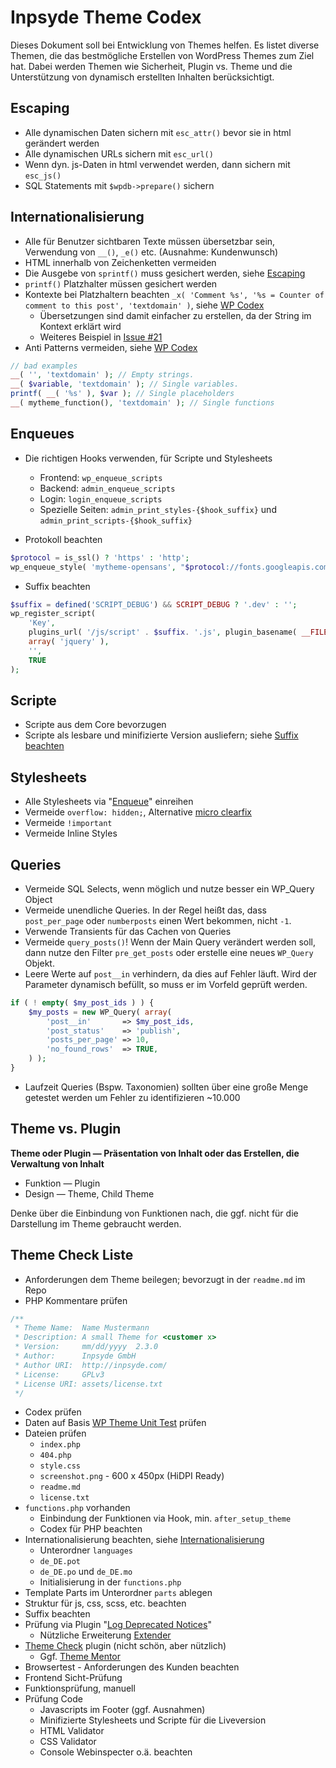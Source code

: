 # Inpsyde Theme Codex

Dieses Dokument soll bei Entwicklung von Themes helfen. Es listet diverse Themen, die das bestmögliche Erstellen von WordPress Themes zum Ziel hat. Dabei werden Themen wie Sicherheit, Plugin vs. Theme und die Unterstützung von dynamisch erstellten Inhalten berücksichtigt.

## Escaping
 * Alle dynamischen Daten sichern mit `esc_attr()` bevor sie in html gerändert werden
 * Alle dynamischen URLs sichern mit `esc_url()`
 * Wenn dyn. js-Daten in html verwendet werden, dann sichern mit `esc_js()`
 * SQL Statements mit `$wpdb->prepare()` sichern
 
## Internationalisierung
 * Alle für Benutzer sichtbaren Texte müssen übersetzbar sein, Verwendung von `__()`, `_e()` etc. (Ausnahme: Kundenwunsch)
 * HTML innerhalb von Zeichenketten vermeiden
 * Die Ausgebe von `sprintf()` muss gesichert werden, siehe [Escaping](#escaping)
 * `printf()` Platzhalter müssen gesichert werden
 * Kontexte bei Platzhaltern beachten `_x( 'Comment %s', '%s = Counter of comment to this post', 'textdomain' )`, siehe [WP Codex][codex_context]
	 * Übersetzungen sind damit einfacher zu erstellen, da der String im Kontext erklärt wird
	 * Weiteres Beispiel in [Issue #21](https://github.com/inpsyde/Codex/issues/21)
 * Anti Patterns vermeiden, siehe [WP Codex][codex_antipattern]
 
```php
// bad examples
__( '', 'textdomain' ); // Empty strings.
__( $variable, 'textdomain' ); // Single variables.
printf( __( '%s' ), $var ); // Single placeholders
__( mytheme_function(), 'textdomain' ); // Single functions
```

## Enqueues
 * Die richtigen Hooks verwenden, für Scripte und Stylesheets
	* Frontend:			`wp_enqueue_scripts`
	* Backend:			`admin_enqueue_scripts` 
	* Login:			`login_enqueue_scripts`
	* Spezielle Seiten:	`admin_print_styles-{$hook_suffix}` und `admin_print_scripts-{$hook_suffix}`

 * Protokoll beachten

```php
$protocol = is_ssl() ? 'https' : 'http';
wp_enqueue_style( 'mytheme-opensans', "$protocol://fonts.googleapis.com/css?family=Open+Sans" );
```

 * Suffix beachten

```php
$suffix = defined('SCRIPT_DEBUG') && SCRIPT_DEBUG ? '.dev' : '';
wp_register_script(
	'Key', 
	plugins_url( '/js/script' . $suffix. '.js', plugin_basename( __FILE__ ) ), 	
	array( 'jquery' ),
	'',
	TRUE
);
```

## Scripte
 * Scripte aus dem Core bevorzugen
 * Scripte als lesbare und minifizierte Version ausliefern; siehe [Suffix beachten](#enqueues)

## Stylesheets
 * Alle Stylesheets via "[Enqueue](#escaping)" einreihen
 * Vermeide `overflow: hidden;`, Alternative [micro clearfix](http://nicolasgallagher.com/micro-clearfix-hack/)
 * Vermeide `!important`
 * Vermeide Inline Styles

## Queries
 * Vermeide SQL Selects, wenn möglich und nutze besser ein WP_Query Object
 * Vermeide unendliche Queries. In der Regel heißt das, dass `post_per_page` oder `numberposts` einen Wert bekommen, nicht `-1`.
 * Verwende Transients für das Cachen von Queries
 * Vermeide `query_posts()`! Wenn der Main Query verändert werden soll, dann nutze den Filter `pre_get_posts` oder erstelle eine neues `WP_Query` Objekt.
 * Leere Werte auf `post__in` verhindern, da dies auf Fehler läuft. Wird der Parameter dynamisch befüllt, so muss er im Vorfeld geprüft werden. 
 
```php
if ( ! empty( $my_post_ids ) ) {
	$my_posts = new WP_Query( array(
		'post__in'       => $my_post_ids,
		'post_status'    => 'publish',
		'posts_per_page' => 10,
		'no_found_rows'  => TRUE,
	) );
}
```

 * Laufzeit Queries (Bspw. Taxonomien) sollten über eine große Menge getestet werden um Fehler zu identifizieren ~10.000

## Theme vs. Plugin

**Theme oder Plugin &mdash; Präsentation von Inhalt oder das Erstellen, die Verwaltung von Inhalt**
 
 * Funktion &mdash; Plugin
 * Design &mdash; Theme, Child Theme

Denke über die Einbindung von Funktionen nach, die ggf. nicht für die Darstellung im Theme gebraucht werden.

## Theme Check Liste
 * Anforderungen dem Theme beilegen; bevorzugt in der `readme.md` im Repo
 * PHP Kommentare prüfen

```php
/**
 * Theme Name:  Name Mustermann
 * Description: A small Theme for <customer x>
 * Version:     mm/dd/yyyy  2.3.0
 * Author:      Inpsyde GmbH
 * Author URI:  http://inpsyde.com/
 * License:     GPLv3
 * License URI: assets/license.txt
 */
```
 * Codex prüfen
 * Daten auf Basis [WP Theme Unit Test](http://codex.wordpress.org/Theme_Unit_Test) prüfen
 * Dateien prüfen
	 * `index.php`
	 * `404.php`
	 * `style.css`
	 * `screenshot.png` - 600 x 450px (HiDPI Ready)
	 * `readme.md`
	 * `license.txt`
 * `functions.php` vorhanden
	 * Einbindung der Funktionen via Hook, min. `after_setup_theme`
	 * Codex für PHP beachten
 * Internationalisierung beachten, siehe [Internationalisierung](#internationalisierung)
	 * Unterordner `languages`
	 * `de_DE.pot`
	 * `de_DE.po` und `de_DE.mo`
	 * Initialisierung in der `functions.php`
 * Template Parts im Unterordner `parts` ablegen
 * Struktur für js, css, scss, etc. beachten
 * Suffix beachten
 * Prüfung via Plugin "[Log Deprecated Notices](http://wordpress.org/extend/plugins/log-deprecated-notices/)"
	 * Nützliche Erweiterung [Extender](http://wordpress.org/extend/plugins/log-deprecated-notices-extender/)
 * [Theme Check](http://wordpress.org/extend/plugins/theme-check/) plugin (nicht schön, aber nützlich)
	 * Ggf. [Theme Mentor](https://github.com/mpeshev/Theme-Mentor)
 * Browsertest - Anforderungen des Kunden beachten
 * Frontend Sicht-Prüfung
 * Funktionsprüfung, manuell
 * Prüfung Code
	 * Javascripts im Footer (ggf. Ausnahmen)
	 * Minifizierte Stylesheets und Scripte für die Liveversion
	 * HTML Validator
	 * CSS Validator
	 * Console Webinspecter o.ä. beachten



[codex_context]: http://codex.wordpress.org/I18n_for_WordPress_Developers#Disambiguation_by_context
[codex_antipattern]: http://developer.wordpress.com/themes/i18n/#anti-patterns

